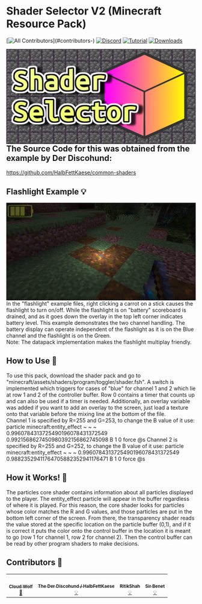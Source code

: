 # Shader Selector V2 (Minecraft Resource Pack)
<!-- ALL-CONTRIBUTORS-BADGE:START - Do not remove or modify this section -->
[![All Contributors](https://img.shields.io/badge/all_contributors-4-orange.svg?)](#contributors-)
[![Discord](https://img.shields.io/badge/Discord-⛓-blue.svg)](https://discord.gg/VzjQ7kFKqD)
[![Tutorial](https://img.shields.io/badge/Tutorial-▶-red.svg)](https://www.youtube.com/watch?v=2RvUduq4L4Q)
[![Downloads](https://img.shields.io/github/downloads/CloudWolfYT/ShaderSelector/total.svg)](https://github.com/CloudWolfYT/ShaderSelectorV2/releases)
<!-- ALL-CONTRIBUTORS-BADGE:END -->
<img src="images/social.png"
     alt="Social Image"
     style="float: left; margin-right: 10px;" />

## The Source Code for this was obtained from the example by Der Discohund:
https://github.com/HalbFettKaese/common-shaders

## Flashlight Example 💡
<!-- prettier-ignore-start -->
<!-- markdownlint-disable -->
<img src="images/flashlight.png"
     alt="Flashlight"
     style="float: left; margin-right: 10px;" /> <br>
In the "flashlight" example files, right clicking a carrot on a stick causes the flashlight to turn on/off. While the flashlight is on "battery" scoreboard is drained, and as it goes down the overlay in the top left corner indicates battery level. This example demonstrates the two channel handling. The battery display can operate independent of the flashlight as it is on the Blue channel and the flashlight is on the Green. <br>
Note: The datapack implementation makes the flashlight multiplay friendly. <br>
<!-- markdownlint-enable -->
<!-- prettier-ignore-end -->

## How to Use 📝
<!-- prettier-ignore-start -->
<!-- markdownlint-disable -->
To use this pack, download the shader pack and go to "minecraft/assets/shaders/program/toggler/shader.fsh". A switch is implemented which triggers for cases of "blue" for channel 1 and 2 which lie at row 1 and 2 of the controller buffer. Row 0 contains a timer that counts up and can also be used if a timer is needed. Additionally, an overlay variable was added if you want to add an overlay to the screen, just load a texture onto that variable before the mixing line at the bottom of the file. <br>
Channel 1 is specified by R=255 and G=253, to change the B value of it use:
     particle minecraft:entity_effect ~ ~ ~ 0.9960784313725490196078431372549 0.9921568627450980392156862745098 B 1 0 force @s
Channel 2 is specified by R=255 and G=252, to change the B value of it use:
     particle minecraft:entity_effect ~ ~ ~ 0.9960784313725490196078431372549 0.98823529411764705882352941176471 B 1 0 force @s

<!-- markdownlint-enable -->
<!-- prettier-ignore-end -->

## How it Works! 🔨
<!-- prettier-ignore-start -->
<!-- markdownlint-disable -->
The particles core shader contains information about all particles displayed to the player. The entity_effect particle will appear in the buffer regardless of where it is played. For this reason, the core shader looks for particles whose color matches the R and G values, and those particles are put in the bottom left corner of the screen. From there, the transparency shader reads the value stored at the specific location on the particle buffer (0,1), and if it is correct it puts the color onto the control buffer in the location it is meant to go (row 1 for channel 1, row 2 for channel 2). Then the control buffer can be read by other program shaders to make decisions.<br>
<!-- markdownlint-enable -->
<!-- prettier-ignore-end -->

## Contributors 🧱
<!-- prettier-ignore-start -->
<!-- markdownlint-disable -->
<table>
  <tr>
    <td align="center"><a href="https://github.com/CloudWolfYT"><img src="https://avatars.githubusercontent.com/u/64243799?v=4" width="100px;" alt=""/><br /><sub><b>Cloud Wolf</b></sub></a><br /><a href="#" title="Project Creator">🔨</a></td>
    <td align="center"><a href=""><img src="https://avatars.githubusercontent.com/u/43047038?v=4" width="100px;" alt=""/><br /><sub><b>The Der Discohund / HalbFettKaese</b></sub></a><br /><a href="#" title="Theory Contributor">💡</a></td>
    <td align="center"><a href=""><img src="https://avatars.githubusercontent.com/u/20506548?v=4" width="100px;" alt=""/><br /><sub><b>RitikShah</b></sub></a><br /><a href="#" title="Theory Contributor">💡</a></td>
    <td align="center"><a href=""><img src="https://avatars.githubusercontent.com/u/0" width="100px;" alt=""/><br /><sub><b>Sir Benet</b></sub></a><br /><a href="#" title="Draw Text Shader Debugger">💡</a></td>
  </tr>
</table>

<!-- markdownlint-enable -->
<!-- prettier-ignore-end -->
